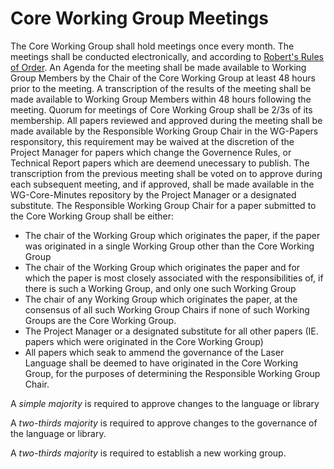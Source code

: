 # Core Working Group Meetings

The Core Working Group shall hold meetings once every month. 
The meetings shall be conducted electronically, and according to [Robert's Rules of Order](http://www.rulesonline.com/). 
An Agenda for the meeting shall be made available to Working Group Members by the Chair of the Core Working Group at least 48 hours prior to the meeting. 
A transcription of the results of the meeting shall be made available to Working Group Members within 48 hours following the meeting.
Quorum for meetings of Core Working Group shall be 2/3s of its membership.
All papers reviewed and approved during the meeting shall be made available by the Responsible Working Group Chair in the WG-Papers responsitory, this requirement may be waived at the discretion of the Project Manager for papers which change the Governence Rules, or Technical Report papers which are deemend unecessary to publish.
The transcription from the previous meeting shall be voted on to approve during each subsequent meeting, and if approved, shall be made available in the WG-Core-Minutes repository by the Project Manager or a designated substitute. 
The Responsible Working Group Chair for a paper submitted to the Core Working Group shall be either:
* The chair of the Working Group which originates the paper, if the paper was originated in a single Working Group other than the Core Working Group 
* The chair of the Working Group which originates the paper and for which the paper is most closely associated with the responsibilities of, if there is such a Working Group, and only one such Working Group
* The chair of any Working Group which originates the paper, at the consensus of all such Working Group Chairs if none of such Working Groups are the Core Working Group. 
* The Project Manager or a designated substitute for all other papers (IE. papers which were originated in the Core Working Group)
* All papers which seak to ammend the governance of the Laser Language shall be deemed to have originated in the Core Working Group, for the purposes of determining the Responsible Working Group Chair.

A *simple majority* is required to approve changes to the language or library

A *two-thirds majority* is required to approve changes to the governance of the language or library. 

A *two-thirds majority* is required to establish a new working group. 
